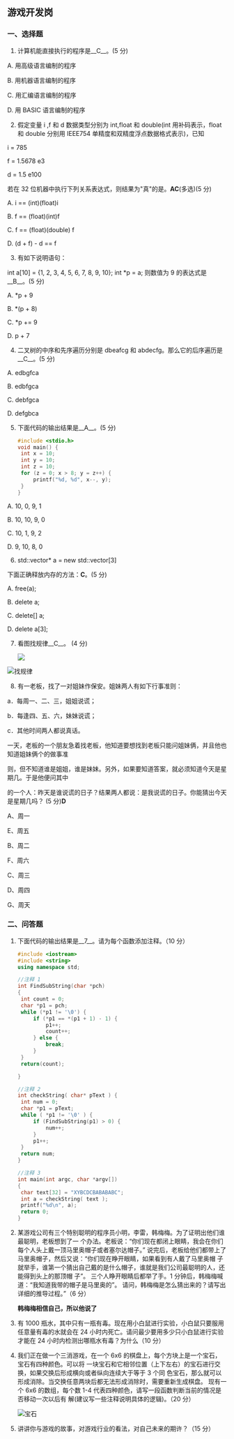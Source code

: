 ## 游戏开发岗

### 一、选择题

1. 计算机能直接执行的程序是__C__。(5 分)

A. 用高级语言编制的程序

B. 用机器语言编制的程序

C. 用汇编语言编制的程序

D. 用 BASIC 语言编制的程序



2. 假定变量 i ,f 和 d 数据类型分别为 int,float 和 double(int 用补码表示，float 和 double 分别用 IEEE754 单精度和双精度浮点数据格式表示)，已知

i = 785

f = 1.5678 e3

d = 1.5 e100 

若在 32 位机器中执行下列关系表达式，则结果为"真"的是。**AC**(多选)(5 分)

A. i == (int)(float)i

B. f == (float)(int)f

C. f == (float)(double) f

D. (d + f) - d == f



3. 有如下说明语句：

int a[10] = {1, 2, 3, 4, 5, 6, 7, 8, 9, 10}; int *p = a; 则数值为 9 的表达式是__B__。(5 分)

A. *p + 9

B. *(p + 8)

C. *p += 9

D. p + 7



4. 二叉树的中序和先序遍历分别是 dbeafcg 和 abdecfg。那么它的后序遍历是__C__。(5 分)

A. edbgfca

B. edbfgca

C. debfgca

D. defgbca



5. 下面代码的输出结果是__A__。(5 分) 

   ```cpp
   #include <stdio.h> 
   void main() {
   	int x = 10;
   	int y = 10;
   	int z = 10;
   	for (z = 0; x > 8; y = z++) {
   		printf("%d, %d", x--, y);
   	}
   }
   ```

A. 10, 0, 9, 1

B. 10, 10, 9, 0

C. 10, 1, 9, 2

D. 9, 10, 8, 0



6. std::vector<int>* a = new std::vector<int>[3]

下面正确释放内存的方法：__C__。(5 分)

A. free(a);

B. delete a;

C. delete[] a;

D. delete a[3];



7. 看图找规律__C__。 (4 分)

   <img src="https://i.loli.net/2021/05/17/nhaxb6Ri8KvHg3c.png" />

![找规律](https://i.loli.net/2021/05/17/nhaxb6Ri8KvHg3c.png)



8. 有一老板，找了一对姐妹作保安。姐妹两人有如下行事准则：

a．每周一、二、三，姐姐说谎；

b．每逢四、五、六，妹妹说谎；

c．其他时间两人都说真话。

一天，老板的一个朋友急着找老板，他知道要想找到老板只能问姐妹俩，并且他也知道姐妹俩个的做事准

则，但不知道谁是姐姐，谁是妹妹。另外，如果要知道答案，就必须知道今天是星期几。于是他便问其中

的一个人：昨天是谁说谎的日子？结果两人都说：是我说谎的日子。你能猜出今天是星期几吗？ (5 分)**D**

A、周一

E、周五

B、周二

F、周六

C、周三

D、周四

G、周天



### 二、问答题

1. 下面代码的输出结果是__7__。请为每个函数添加注释。（10 分）

   ```cpp
   #include <iostream>
   #include <string>
   using namespace std;
   
   //注释 1 
   int FindSubString(char *pch) 
   { 
   	int count = 0;
   	char *p1 = pch;
   	while (*p1 != '\0') {
   		if (*p1 == *(p1 + 1) - 1) {
   			p1++;
   			count++; 
   		} else { 
   			break; 
   		}
   	} 
   	return(count);
   
   } 
   
   //注释 2 
   int checkString( char* pText ) {
   	int num = 0;
   	char *p1 = pText;
   	while ( *p1 != '\0' ) {
   		if (FindSubString(p1) > 0) { 
   			num++;
   		} 
   		p1++;
   	} 
   	return num;
   } 
   
   //注释 3 
   int main(int argc, char *argv[]) 
   {
   	char text[32] = "XYBCDCBABABABC";
   	int a = checkString( text );
   	printf("%d\n", a); 
   	return 0;
   }
   ```



2. 某游戏公司有三个特别聪明的程序员小明，李雷，韩梅梅。为了证明出他们谁最聪明，老板想到了一 个办法。老板说：“你们现在都闭上眼睛，我会在你们每个人头上戴一顶马里奥帽子或者塞尔达帽子。” 说完后，老板给他们都带上了马里奥帽子，然后又说：“你们现在睁开眼睛，如果看到有人戴了马里奥帽 子就举手，谁第一个猜出自己戴的是什么帽子，谁就是我们公司最聪明的人，还能得到头上的那顶帽 子”。 三个人睁开眼睛后都举了手。1 分钟后，韩梅梅喊道：“我知道我带的帽子是马里奥的”。 请问，韩梅梅是怎么猜出来的？请写出详细的推导过程。”（6 分）

   **韩梅梅相信自己，所以他说了**

   

3. 有 1000 瓶水，其中只有一瓶有毒。现在用小白鼠进行实验，小白鼠只要服用任意量有毒的水就会在 24 小时内死亡。请问最少要用多少只小白鼠进行实验才能在 24 小时内检测出哪瓶水有毒？为什么（10 分）



4. 我们正在做一个三消游戏，在一个 6x6 的棋盘上，每个方块上是一个宝石，宝石有四种颜色。可以将 一块宝石和它相邻位置（上下左右）的宝石进行交换，如果交换后形成横向或者纵向连续大于等于 3 个同 色宝石，那么就可以形成消除。当交换任意两块后都无法形成消除时，需要重新生成棋盘。 现有一个 6x6 的数组，每个数 1-4 代表四种颜色，请写一段函数判断当前的情况是否移动一次以后有 解(建议写一些注释说明具体的逻辑)。（20 分）

   ![宝石](https://i.loli.net/2021/05/17/Dc2bL1kq4EmuSOY.png)

   

5. 讲讲你与游戏的故事，对游戏行业的看法，对自己未来的期许？（15 分）